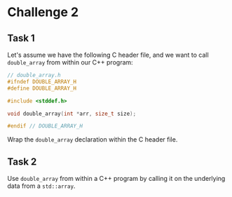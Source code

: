 # Challenge 2

## Task 1

Let's assume we have the following C header file, and we want to call `double_array` from within our C++ program:

```c
// double_array.h
#ifndef DOUBLE_ARRAY_H
#define DOUBLE_ARRAY_H

#include <stddef.h>

void double_array(int *arr, size_t size);

#endif // DOUBLE_ARRAY_H
```

Wrap the `double_array` declaration within the C header file.

## Task 2

Use `double_array` from within a C++ program by calling it on the underlying data from a `std::array`.
